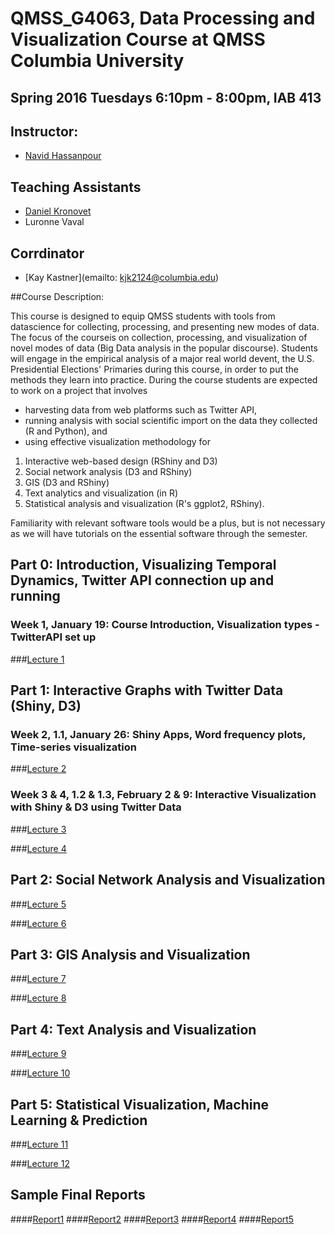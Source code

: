 # QMSS_G4063, Data Processing and Visualization Course at QMSS Columbia University

## Spring 2016 Tuesdays 6:10pm - 8:00pm, IAB 413

## Instructor:

* [Navid Hassanpour](http://navidhassanpour.com/)

## Teaching Assistants

* [Daniel Kronovet](http://kronosapiens.github.io/)
* Luronne Vaval

## Corrdinator

* [Kay Kastner](emailto: kjk2124@columbia.edu)

##Course Description:

This course is designed to equip QMSS students with tools from datascience for collecting, processing, and presenting new modes of data.  The focus of the courseis on collection, processing, and visualization of novel modes of data (Big Data analysis in the popular discourse).  Students will engage in the empirical analysis of a major real world devent, the U.S. Presidential Elections' Primaries during this course, in order to put the methods they learn into practice. During the course students are expected to work on a project that involves

* harvesting data from web platforms such as Twitter API,
* running analysis with social scientific import on the data they collected (R  and  Python), and
* using effective visualization methodology for 

1. Interactive web-based design (RShiny and D3) 
2. Social network analysis (D3 and RShiny) 
3. GIS (D3 and RShiny) 
4. Text analytics and visualization (in R) 
5. Statistical analysis and visualization (R's  ggplot2, RShiny).

Familiarity with relevant software tools would be a plus, but is not necessary as we will have tutorials on the essential software through the semester.


## Part 0:  Introduction, Visualizing Temporal Dynamics, Twitter API connection up and running

### Week  1,  January  19:  Course  Introduction,  Visualization  types  -  TwitterAPI set up

###[Lecture 1](/lectures/lecture01.md)

## Part 1:  Interactive Graphs with Twitter Data (Shiny, D3)

### Week 2, 1.1, January 26:  Shiny Apps, Word frequency plots, Time-series visualization

###[Lecture 2](/lectures/lecture02.md)

### Week 3 & 4, 1.2 & 1.3, February 2 & 9: Interactive Visualization with Shiny & D3 using Twitter Data

###[Lecture 3](/lectures/lecture03.md)

###[Lecture 4](/lectures/lecture04.md)


## Part 2:  Social Network Analysis and Visualization

###[Lecture 5](/lectures/lecture05.md)

###[Lecture 6](/lectures/lecture06.md)


## Part 3:  GIS Analysis and Visualization

###[Lecture 7](/lectures/lecture07.md)

###[Lecture 8](/lectures/lecture08.md)


## Part 4:  Text Analysis and Visualization

###[Lecture 9](/lectures/lecture09.md)

###[Lecture 10](/lectures/lecture10.md)


## Part 5:  Statistical Visualization, Machine Learning & Prediction

###[Lecture 11](/lectures/lecture11.md)

###[Lecture 12](/lectures/lecture12.md)

## Sample Final Reports

####[Report1](https://www.dropbox.com/s/21dzoz97goupk1q/Final_Project_Report%20%281%29_McKillop.pdf?dl=0)
####[Report2](https://www.dropbox.com/s/p971d1e0m0tnig8/Data%2BViz%2BFinal%2BReport%2B_Twitter%2BProphecies_Islam.pdf?dl=0)
####[Report3](https://www.dropbox.com/s/4kcwryjuh3f8aut/Tweeting%2Babout%2BWomen%E2%80%99s%2BRights%2Band%2Bthe%2B2016%2BElection%2B-%2BLing%2BBai%2Band%2BAmanda%2BGates.pdf?dl=0)
####[Report4](https://www.dropbox.com/s/dn1d43ehzqd5mix/FinalProject_Report_Geer.pdf?dl=0)
####[Report5](https://www.dropbox.com/s/3leel0jioalmdgd/final%2Bpaper_Monica_Nadia.pdf?dl=0)



